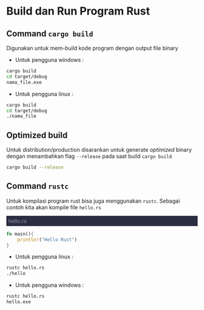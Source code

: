 # Build dan Run Program Rust

## Command `cargo build`
Digunakan untuk mem-build kode program dengan output file binary
- Untuk pengguna windows :
```bash
cargo build
cd target/debug
nama_file.exe
```
- Untuk pengguna linux :
```bash
cargo build
cd target/debug
./nama_file
```

## Optimized build
Untuk distribution/production disarankan untuk generate *optimized* binary dengan menambahkan flag `--release` pada saat build `cargo build`

```bash
cargo build --release
```

## Command `rustc`
Untuk kompilasi program rust bisa juga menggunakan `rustc`.
Sebagai contoh kita akan kompile file `hello.rs`
<div style="background-color: #2b2d42; color: #8d99ae; padding: 5px;">
    hello.rs
</div>

```rust
fn main(){
    println!("Hello Rust")
}
```

- Untuk pengguna linux :
```bash
rustc hello.rs
./hello
```
- Untuk pengguna windows :
```bash
rustc hello.rs
hello.exe
```